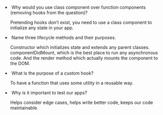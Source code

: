 *  Why would you use class component over function components (removing hooks from the question)?

	Pretending hooks don’t exist, you need to use a class component to initialize any state in your app. 

*  Name three lifecycle methods and their purposes.

	Constructor which initializes state and extends any parent classes. componentDidMount, which is the best place to run any asynchronous code. And the render method which actually mounts the component to the DOM. 

*  What is the purpose of a custom hook?

	To have a function that uses some utility in a reusable way. 

*  Why is it important to test our apps?

	Helps consider edge cases, helps write better code, keeps our code maintainable. 
